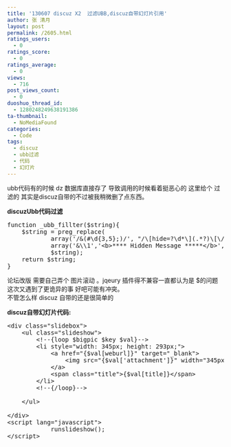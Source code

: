 ```yaml
---
title: '130607 discuz X2  过滤UBB,discuz自带幻灯片引用'
author: 张 清月
layout: post
permalink: /2605.html
ratings_users:
  - 0
ratings_score:
  - 0
ratings_average:
  - 0
views:
  - 716
post_views_count:
  - 0
duoshuo_thread_id:
  - 1280248249638191386
ta-thumbnail:
  - NoMediaFound
categories:
  - Code
tags:
  - discuz
  - ubb过滤
  - 代码
  - 幻灯片
---
```

ubb代码有的时候 dz 数据库直接存了 导致调用的时候看着挺恶心的 这里给个 过滤的 其实是discuz自带的不过被我稍微删了点东西。

**discuzUbb代码过滤**

<pre class="brush: php; title: ; notranslate" title="">function _ubb_fillter($string){
	$string = preg_replace(
			array('/&amp;(#\d{3,5};)/', "/\[hide=?\d*\](.*?)\[\/hide\]/is", "/\[\/?\w+=?.*?\]/"),
			array('&\\1','&lt;b&gt;**** Hidden Message *****&lt;/b&gt;',''),
			$string);
	return $string;
}
</pre>

论坛改版 需要自己弄个 图片滚动 。jqeury 插件得不兼容一直都认为是 $的问题 这次又遇到了更诡异的事 好吧可能有冲突。  
不管怎么样 discuz 自带的还是很简单的

**discuz自带幻灯片代码:**

<pre class="brush: php; title: ; notranslate" title="">&lt;div class="slidebox"&gt;
	&lt;ul class="slideshow"&gt;
		&lt;!--{loop $bigpic $key $val}--&gt;
		&lt;li style="width: 345px; height: 293px;"&gt;
			&lt;a href="{$val[weburl]}" target="_blank"&gt;
				&lt;img src="{$val['attachment']}" width="345px;" height="293px;" /&gt;
			&lt;/a&gt;
			&lt;span class="title"&gt;{$val[title]}&lt;/span&gt;
		&lt;/li&gt;
		&lt;!--{/loop}--&gt;

	&lt;/ul&gt;

&lt;/div&gt;
&lt;script lang="javascript"&gt;
			runslideshow();
&lt;/script&gt;
</pre>